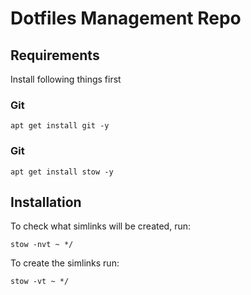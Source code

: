 # Dotfiles Management Repo

## Requirements
Install following things first

### Git
```
apt get install git -y
```

### Git
```
apt get install stow -y
```

## Installation
To check what simlinks will be created, run:
```
stow -nvt ~ */
```

To create the simlinks run:
```
stow -vt ~ */
```
